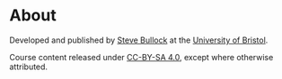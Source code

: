 # About

Developed and published by [Steve Bullock](https://steve.engineer) at the [University of Bristol](http://bristol.ac.uk).

Course content released under [CC-BY-SA 4.0](https://creativecommons.org/licenses/by-sa/4.0/), except where otherwise attributed.